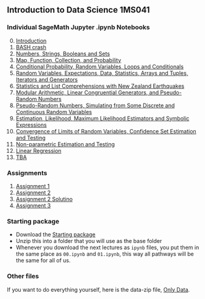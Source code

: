 ## Introduction to Data Science 1MS041

### Individual SageMath Jupyter .ipynb Notebooks

00. [Introduction](00.md)
01. [BASH crash](01.md)
02. [Numbers, Strings, Booleans and Sets](02.md)
03. [Map, Function, Collection, and Probability](03.md)
04. [Conditional Probability, Random Variables, Loops and Conditionals](04.md)
05. [Random Variables, Expectations, Data, Statistics, Arrays and Tuples, Iterators and Generators](05.md)
06. [Statistics and List Comprehensions with New Zealand Earthquakes](06.md)
07. [Modular Arithmetic, Linear Congruential Generators, and Pseudo-Random Numbers](07.md)
08. [Pseudo-Random Numbers, Simulating from Some Discrete and Continuous Random Variables](08.md)
09. [Estimation, Likelihood, Maximum Likelihood Estimators and Symbolic Expressions](09.md)
10. [Convergence of Limits of Random Variables, Confidence Set Estimation and Testing](10.md)
11. [Non-parametric Estimation and Testing](11.md)
12. [Linear Regression](12.md)
13. [TBA](13.md)

### Assignments
01. [Assignment 1](https://datascience-intro.github.io/1MS041-2020/lectures/Assignment_1.ipynb)
02. [Assignment 2](https://datascience-intro.github.io/1MS041-2020/lectures/Assignment_2.ipynb)
02. [Assignment 2 Solutino](https://datascience-intro.github.io/1MS041-2020/lectures/Assignment_2_prob_soln.ipynb)
03. [Assignment 3](https://datascience-intro.github.io/1MS041-2020/lectures/Assignment_3.ipynb)

### Starting package
* Download the [Starting package](Files/first_lecture_and_data.zip)
* Unzip this into a folder that you will use as the base folder
* Whenever you download the next lectures as `ipynb` files, you put them in the same place as `00.ipynb` and `01.ipynb`, this way all pathways will be the same for all of us.

### Other files
If you want to do everything yourself, here is the data-zip file, [Only Data](Files/data.zip).
